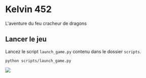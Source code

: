 # Kelvin 452
L'aventure du feu cracheur de dragons

## Lancer le jeu
Lancez le script `launch_game.py` contenu dans le dossier `scripts`.
```shell
python scripts/launch_game.py
```

![](https://i.imgur.com/lOBpL39.gif)
